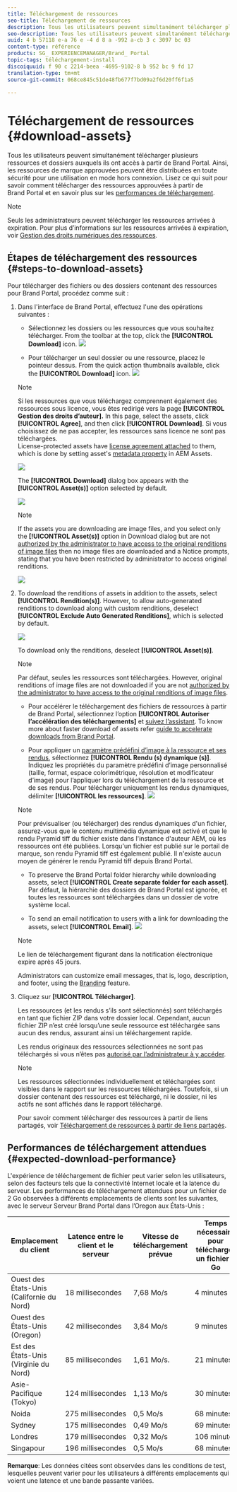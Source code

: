 ```yaml
---
title: Téléchargement de ressources
seo-title: Téléchargement de ressources
description: Tous les utilisateurs peuvent simultanément télécharger plusieurs ressources et dossiers auxquels ils ont accès. Ainsi, les ressources de marque approuvées peuvent être distribuées en toute sécurité pour une utilisation en mode hors connexion.
seo-description: Tous les utilisateurs peuvent simultanément télécharger plusieurs ressources et dossiers auxquels ils ont accès. Ainsi, les ressources de marque approuvées peuvent être distribuées en toute sécurité pour une utilisation en mode hors connexion.
uuid: 4 b 57118 e-a 76 e -4 d 8 a -992 a-cb 3 c 3097 bc 03
content-type: référence
products: SG_ EXPERIENCEMANAGER/Brand_ Portal
topic-tags: téléchargement-install
discoiquuid: f 90 c 2214-beea -4695-9102-8 b 952 bc 9 fd 17
translation-type: tm+mt
source-git-commit: 068ce845c51de48fb677f7bd09a2f6d20ff6f1a5

---
```



# Téléchargement de ressources {#download-assets}

Tous les utilisateurs peuvent simultanément télécharger plusieurs ressources et dossiers auxquels ils ont accès à partir de Brand Portal. Ainsi, les ressources de marque approuvées peuvent être distribuées en toute sécurité pour une utilisation en mode hors connexion. Lisez ce qui suit pour savoir comment télécharger des ressources approuvées à partir de Brand Portal et en savoir plus sur les [performances de téléchargement](../using/brand-portal-download-users.md#main-pars-header).

>[!NOTE]
>
>Seuls les administrateurs peuvent télécharger les ressources arrivées à expiration. Pour plus d’informations sur les ressources arrivées à expiration, voir [Gestion des droits numériques des ressources](../using/manage-digital-rights-of-assets.md).

## Étapes de téléchargement des ressources {#steps-to-download-assets}

Pour télécharger des fichiers ou des dossiers contenant des ressources pour Brand Portal, procédez comme suit :

1. Dans l'interface de Brand Portal, effectuez l'une des opérations suivantes :

   * Sélectionnez les dossiers ou les ressources que vous souhaitez télécharger. From the toolbar at the top, click the **[!UICONTROL Download]** icon.
   ![](assets/downloadassets-1.png)

   * Pour télécharger un seul dossier ou une ressource, placez le pointeur dessus. From the quick action thumbnails available, click the **[!UICONTROL Download]** icon.
   ![](assets/downloadsingleasset-1.png)

   >[!NOTE]
   >
   >Si les ressources que vous téléchargez comprennent également des ressources sous licence, vous êtes redirigé vers la page **[!UICONTROL Gestion des droits d’auteur].** In this page, select the assets, click **[!UICONTROL Agree]**, and then click **[!UICONTROL Download]**. Si vous choisissez de ne pas accepter, les ressources sans licence ne sont pas téléchargées.\
   >License-protected assets have [license agreement attached](https://helpx.adobe.com/experience-manager/6-5/assets/using/drm.html#DigitalRightsManagementinAssets) to them, which is done by setting asset's [metadata property](https://helpx.adobe.com/experience-manager/6-5/assets/using/drm.html#DigitalRightsManagementinAssets) in AEM Assets.

   ![](assets/licensed-asset-download-1.png)

   The **[!UICONTROL Download]** dialog box appears with the **[!UICONTROL Asset(s)]** option selected by default.

   ![](assets/donload-assets-dialog-1.png)

   >[!NOTE]
   >
   >If the assets you are downloading are image files, and you select only the **[!UICONTROL Asset(s)]** option in Download dialog but are not [authorized by the administrator to have access to the original renditions of image files](../using/brand-portal-adding-users.md#main-pars-procedure-202029708) then no image files are downloaded and a Notice prompts, stating that you have been restricted by administrator to access original renditions.

   ![](assets/restrictaccess-note.png)

2. To download the renditions of assets in addition to the assets, select **[!UICONTROL Rendition(s)]**. However, to allow auto-generated renditions to download along with custom renditions, deselect **[!UICONTROL Exclude Auto Generated Renditions]**, which is selected by default.

   ![](assets/exclude-auto-renditions.png)

   To download only the renditions, deselect **[!UICONTROL Asset(s)]**.

   >[!NOTE]
   >
   >Par défaut, seules les ressources sont téléchargées. However, original renditions of image files are not downloaded if you are not [authorized by the administrator to have access to the original renditions of image files](../using/brand-portal-adding-users.md#main-pars-procedure-202029708).

   * Pour accélérer le téléchargement des fichiers de ressources à partir de Brand Portal, sélectionnez l’option **[!UICONTROL Autoriser l’accélération des téléchargements]** et [suivez l’assistant](../using/accelerated-download.md#main-pars-header-405749062). To know more about faster download of assets refer [guide to accelerate downloads from Brand Portal](../using/accelerated-download.md).

   * Pour appliquer un [paramètre prédéfini d’image à la ressource et ses rendus](../using/brand-portal-image-presets.md#applyimagepresetswhendownloadingimages), sélectionnez **[!UICONTROL Rendu (s) dynamique (s)]**. Indiquez les propriétés du paramètre prédéfini d’image personnalisé (taille, format, espace colorimétrique, résolution et modificateur d’image) pour l’appliquer lors du téléchargement de la ressource et de ses rendus. Pour télécharger uniquement les rendus dynamiques, délimiter **[!UICONTROL les ressources]**.
   ![](assets/dynamic-renditions.png)

   >[!NOTE]
   >
   >Pour prévisualiser (ou télécharger) des rendus dynamiques d'un fichier, assurez-vous que le contenu multimédia dynamique est activé et que le rendu Pyramid tiff du fichier existe dans l'instance d'auteur AEM, où les ressources ont été publiées. Lorsqu'un fichier est publié sur le portail de marque, son rendu Pyramid tiff est également publié. Il n'existe aucun moyen de générer le rendu Pyramid tiff depuis Brand Portal.

   * To preserve the Brand Portal folder hierarchy while downloading assets, select **[!UICONTROL Create separate folder for each asset]**. Par défaut, la hiérarchie des dossiers de Brand Portal est ignorée, et toutes les ressources sont téléchargées dans un dossier de votre système local.

   * To send an email notification to users with a link for downloading the assets, select **[!UICONTROL Email]**.
   ![](assets/download-link.png)

   >[!NOTE]
   >
   >Le lien de téléchargement figurant dans la notification électronique expire après 45 jours.
   >
   >Administrators can customize email messages, that is, logo, description, and footer, using the [Branding](../using/brand-portal-branding.md) feature.

3. Cliquez sur **[!UICONTROL Télécharger]**.

   Les ressources (et les rendus s’ils sont sélectionnés) sont téléchargés en tant que fichier ZIP dans votre dossier local. Cependant, aucun fichier ZIP n’est créé lorsqu’une seule ressource est téléchargée sans aucun des rendus, assurant ainsi un téléchargement rapide.

   Les rendus originaux des ressources sélectionnées ne sont pas téléchargés si vous n’êtes pas [autorisé par l’administrateur à y accéder](../using/brand-portal-adding-users.md#main-pars-procedure-202029708).

   >[!NOTE]
   >
   >Les ressources sélectionnées individuellement et téléchargées sont visibles dans le rapport sur les ressources téléchargées. Toutefois, si un dossier contenant des ressources est téléchargé, ni le dossier, ni les actifs ne sont affichés dans le rapport téléchargé.

   Pour savoir comment télécharger des ressources à partir de liens partagés, voir [Téléchargement de ressources à partir de liens partagés](../using/brand-portal-link-share.md#main-pars-header-1703469193).

## Performances de téléchargement attendues {#expected-download-performance}

L'expérience de téléchargement de fichier peut varier selon les utilisateurs, selon des facteurs tels que la connectivité Internet locale et la latence du serveur. Les performances de téléchargement attendues pour un fichier de 2 Go observées à différents emplacements de clients sont les suivantes, avec le serveur  Serveur Brand Portal dans l’Oregon aux États-Unis :

| Emplacement du client | Latence entre le client et le serveur | Vitesse de téléchargement prévue | Temps nécessaire pour télécharger un fichier 2 Go |
|-------------------------|-----------------------------------|-------------------------|------------------------------------|
| Ouest des États-Unis (Californie du Nord) | 18 millisecondes | 7,68 Mo/s | 4 minutes |
| Ouest des États-Unis (Oregon) | 42 millisecondes | 3,84 Mo/s | 9 minutes |
| Est des États-Unis (Virginie du Nord) | 85 millisecondes | 1,61 Mo/s. | 21 minutes |
| Asie-Pacifique (Tokyo) | 124 millisecondes | 1,13 Mo/s | 30 minutes |
| Noida | 275 millisecondes | 0,5 Mo/s | 68 minutes |
| Sydney | 175 millisecondes | 0,49 Mo/s | 69 minutes |
| Londres | 179 millisecondes | 0,32 Mo/s | 106 minutes |
| Singapour | 196 millisecondes | 0,5 Mo/s | 68 minutes |

**Remarque**: Les données citées sont observées dans les conditions de test, lesquelles peuvent varier pour les utilisateurs à différents emplacements qui voient une latence et une bande passante variées.
